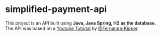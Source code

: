 # simplified-payment-api

This project is an API built using **Java, Java Spring, H2 as the database.** 
The API was based on a [Youtube Tutorial](https://www.youtube.com/watch?v=QXunBiLq2SM) by [@Fernanda-Kipper](https://github.com/Fernanda-Kipper)

